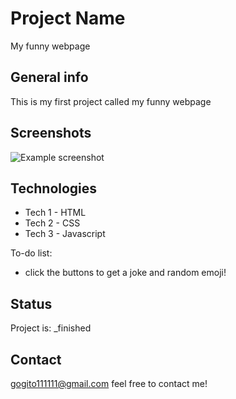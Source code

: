 # Project Name
My funny webpage

## General info
This is my first project called my funny webpage


## Screenshots
![Example screenshot](C:/Users/jddav/Desktop/webpagephoto.png)



## Technologies
* Tech 1 - HTML
* Tech 2 - CSS
* Tech 3 - Javascript


To-do list:
* click the buttons to get a joke and random emoji!

## Status
Project is: _finished


## Contact
gogito111111@gmail.com feel free to contact me! 